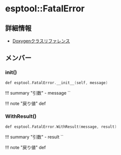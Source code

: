 # esptool::FatalError



## 詳細情報

- [Doxygenクラスリファレンス](https://lang-ship.com/reference/ESP32/latest/classesptool_1_1_fatal_error.html)

## メンバー

### __init__()



```c
def esptool.FatalError.__init__(self, message)
```

!!! summary "引数"
	- message `` 

!!! note "戻り値"
	def



### WithResult()


 
```c
def esptool.FatalError.WithResult(message, result)
```

!!! summary "引数"
	- result `` 

!!! note "戻り値"
	def



